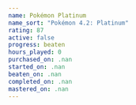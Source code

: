 ```yaml
---
name: Pokémon Platinum
name_sort: "Pokémon 4.2: Platinum"
rating: 87
active: false
progress: beaten
hours_played: 0
purchased_on: .nan
started_on: .nan
beaten_on: .nan
completed_on: .nan
mastered_on: .nan
---
```

